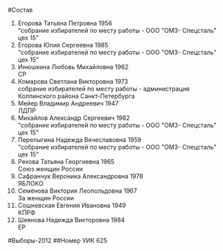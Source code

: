 #Состав
1. Егорова Татьяна Петровна 1956   
    "собрание избирателей по месту работы - ООО "ОМЗ- Спецсталь" цех 15"
2. Егорова Юлия Сергеевна 1985   
    "собрание избирателей по месту работы - ООО "ОМЗ- Спецсталь" цех 15"
3. Инюшкина Любовь Михайловна 1962   
    СР
4. Комарова Светлана Викторовна 1973   
    собрание избирателей по месту работы - администрация Колпинского района Санкт-Петербурга
5. Мейер Владимир Андреевич 1947   
    ЛДПР
6. Михайлов Александр Сергеевич 1982   
    "собрание избирателей по месту работы - ООО "ОМЗ- Спецсталь" цех 15"
7. Перелыгина Надежда Вячеславовна 1959   
    "собрание избирателей по месту работы - ООО "ОМЗ- Спецсталь" цех 15"
8. Рехова Татьяна Георгиевна 1965   
    Союз женщин России
9. Сафранчук Вероника Александровна 1978   
    ЯБЛОКО
10. Семёнова Виктория Леопольдовна 1967   
    За женщин России
11. Сошневская Евгения Ивановна 1949   
    КПРФ
12. Шеянова Надежда Викторовна 1984   
    ЕР

#Выборы-2012
##Номер УИК
625